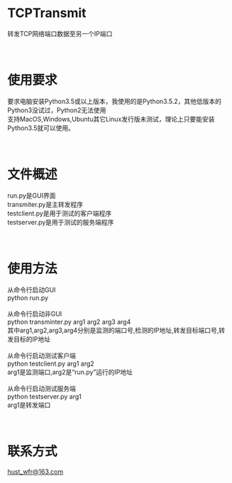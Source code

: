 # TCPTransmit<br>
转发TCP网络端口数据至另一个IP端口<br><br><br>
# 使用要求<br>
要求电脑安装Python3.5或以上版本，我使用的是Python3.5.2，其他低版本的Python3没试过，Python2无法使用<br>
支持MacOS,Windows,Ubuntu其它Linux发行版未测试，理论上只要能安装Python3.5就可以使用。<br><br><br>
# 文件概述<br>
run.py是GUI界面<br>
transmiter.py是主转发程序<br>
testclient.py是用于测试的客户端程序<br>
testserver.py是用于测试的服务端程序<br><br><br>
# 使用方法<br>
从命令行启动GUI<br>
python run.py<br><br>
从命令行启动非GUI<br>
python transminter.py arg1 arg2 arg3 arg4<br>
其中arg1,arg2,arg3,arg4分别是监测的端口号,检测的IP地址,转发目标端口号,转发目标的IP地址<br><br>
从命令行启动测试客户端<br>
python testclient.py arg1 arg2<br>
arg1是监测端口,arg2是“run.py”运行的IP地址<br><br>
从命令行启动测试服务端<br>
python testserver.py arg1<br>
arg1是转发端口<br><br><br>
# 联系方式<br>
hust_wfr@163.com<br>

